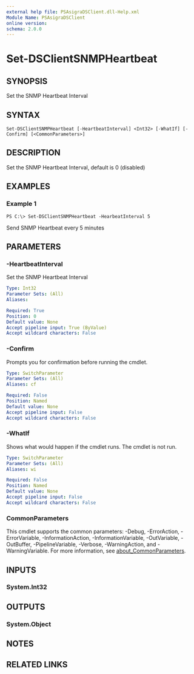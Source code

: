 ```yaml
---
external help file: PSAsigraDSClient.dll-Help.xml
Module Name: PSAsigraDSClient
online version:
schema: 2.0.0
---
```


# Set-DSClientSNMPHeartbeat

## SYNOPSIS
Set the SNMP Heartbeat Interval

## SYNTAX

```
Set-DSClientSNMPHeartbeat [-HeartbeatInterval] <Int32> [-WhatIf] [-Confirm] [<CommonParameters>]
```

## DESCRIPTION
Set the SNMP Heartbeat Interval, default is 0 (disabled)

## EXAMPLES

### Example 1
```
PS C:\> Set-DSClientSNMPHeartbeat -HearbeatInterval 5
```

Send SNMP Heartbeat every 5 minutes

## PARAMETERS

### -HeartbeatInterval
Set the SNMP Heartbeat Interval

```yaml
Type: Int32
Parameter Sets: (All)
Aliases:

Required: True
Position: 0
Default value: None
Accept pipeline input: True (ByValue)
Accept wildcard characters: False
```

### -Confirm
Prompts you for confirmation before running the cmdlet.

```yaml
Type: SwitchParameter
Parameter Sets: (All)
Aliases: cf

Required: False
Position: Named
Default value: None
Accept pipeline input: False
Accept wildcard characters: False
```

### -WhatIf
Shows what would happen if the cmdlet runs. The cmdlet is not run.

```yaml
Type: SwitchParameter
Parameter Sets: (All)
Aliases: wi

Required: False
Position: Named
Default value: None
Accept pipeline input: False
Accept wildcard characters: False
```

### CommonParameters
This cmdlet supports the common parameters: -Debug, -ErrorAction, -ErrorVariable, -InformationAction, -InformationVariable, -OutVariable, -OutBuffer, -PipelineVariable, -Verbose, -WarningAction, and -WarningVariable. For more information, see [about_CommonParameters](http://go.microsoft.com/fwlink/?LinkID=113216).

## INPUTS

### System.Int32
## OUTPUTS

### System.Object
## NOTES

## RELATED LINKS
